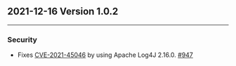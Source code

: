## 2021-12-16 Version 1.0.2

---

### Security
* Fixes [CVE-2021-45046](https://cve.mitre.org/cgi-bin/cvename.cgi?name=CVE-2021-45046) by using Apache Log4J 2.16.0. [#947](https://github.com/opendistro-for-elasticsearch/data-prepper/pull/947)
